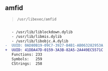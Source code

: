 ## amfid

> `/usr/libexec/amfid`

```diff

   - /usr/lib/liblockdown.dylib
   - /usr/lib/libmis.dylib
   - /usr/lib/libobjc.A.dylib
-  UUID: 0AD80B19-09C7-3927-B4B1-AB063282953A
+  UUID: 41DDA47D-0159-3A3B-82A5-2A449EC5571C
   Functions: 233
   Symbols:   259
   CStrings:  258

```
